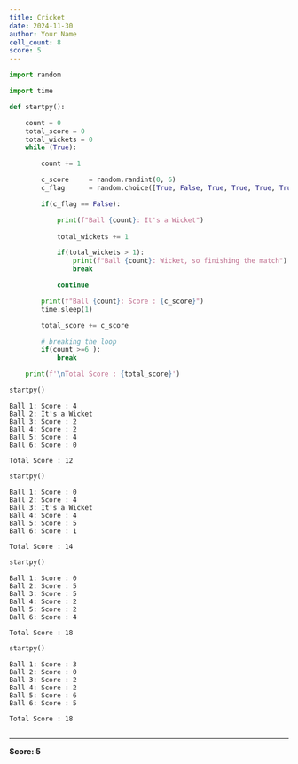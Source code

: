 ```yaml
---
title: Cricket
date: 2024-11-30
author: Your Name
cell_count: 8
score: 5
---
```


```python
import random
```


```python
import time
```


```python
def startpy():

    count = 0
    total_score = 0
    total_wickets = 0
    while (True):

        count += 1

        c_score     = random.randint(0, 6)
        c_flag      = random.choice([True, False, True, True, True, True])

        if(c_flag == False):

            print(f"Ball {count}: It's a Wicket")
            
            total_wickets += 1

            if(total_wickets > 1):
                print(f"Ball {count}: Wicket, so finishing the match")
                break

            continue

        print(f"Ball {count}: Score : {c_score}")
        time.sleep(1)

        total_score += c_score

        # breaking the loop
        if(count >=6 ):
            break

    print(f'\nTotal Score : {total_score}')

```


```python
startpy()
```

    Ball 1: Score : 4
    Ball 2: It's a Wicket
    Ball 3: Score : 2
    Ball 4: Score : 2
    Ball 5: Score : 4
    Ball 6: Score : 0
    
    Total Score : 12



```python
startpy()
```

    Ball 1: Score : 0
    Ball 2: Score : 4
    Ball 3: It's a Wicket
    Ball 4: Score : 4
    Ball 5: Score : 5
    Ball 6: Score : 1
    
    Total Score : 14



```python
startpy()
```

    Ball 1: Score : 0
    Ball 2: Score : 5
    Ball 3: Score : 5
    Ball 4: Score : 2
    Ball 5: Score : 2
    Ball 6: Score : 4
    
    Total Score : 18



```python
startpy()
```

    Ball 1: Score : 3
    Ball 2: Score : 0
    Ball 3: Score : 2
    Ball 4: Score : 2
    Ball 5: Score : 6
    Ball 6: Score : 5
    
    Total Score : 18



```python

```


---
**Score: 5**
